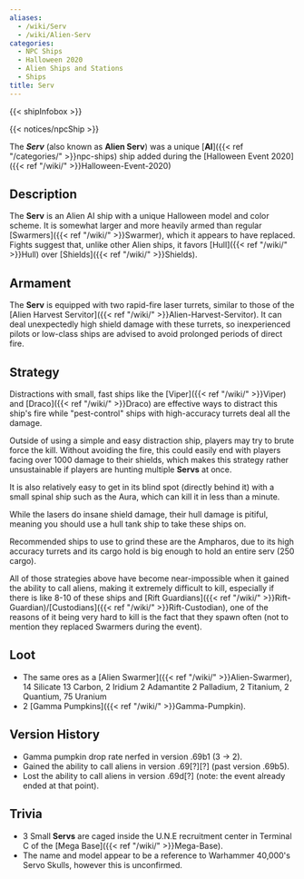 ```yaml
---
aliases:
  - /wiki/Serv
  - /wiki/Alien-Serv
categories:
  - NPC Ships
  - Halloween 2020
  - Alien Ships and Stations
  - Ships
title: Serv
---
```


{{< shipInfobox >}}

{{< notices/npcShip >}}

The **_Serv_** (also known as **Alien Serv**) was a unique [**AI**]({{< ref "/categories/" >}}npc-ships) ship added during the [Halloween Event 2020]({{< ref "/wiki/" >}}Halloween-Event-2020)

## Description

The **Serv** is an Alien AI ship with a unique Halloween model and color scheme. It is somewhat larger and more heavily armed than regular [Swarmers]({{< ref "/wiki/" >}}Swarmer), which it appears to have replaced. Fights suggest that, unlike other Alien ships, it favors [Hull]({{< ref "/wiki/" >}}Hull) over [Shields]({{< ref "/wiki/" >}}Shields).

## Armament

The **Serv** is equipped with two rapid-fire laser turrets, similar to those of the [Alien Harvest Servitor]({{< ref "/wiki/" >}}Alien-Harvest-Servitor). It can deal unexpectedly high shield damage with these turrets, so inexperienced pilots or low-class ships are advised to avoid prolonged periods of direct fire.

## Strategy

Distractions with small, fast ships like the [Viper]({{< ref "/wiki/" >}}Viper) and [Draco]({{< ref "/wiki/" >}}Draco) are effective ways to distract this ship's fire while "pest-control" ships with high-accuracy turrets deal all the damage.

Outside of using a simple and easy distraction ship, players may try to brute force the kill. Without avoiding the fire, this could easily end with players facing over 1000 damage to their shields, which makes this strategy rather unsustainable if players are hunting multiple **Servs** at once.

It is also relatively easy to get in its blind spot (directly behind it) with a small spinal ship such as the Aura, which can kill it in less than a minute.

While the lasers do insane shield damage, their hull damage is pitiful, meaning you should use a hull tank ship to take these ships on.

Recommended ships to use to grind these are the Ampharos, due to its high accuracy turrets and its cargo hold is big enough to hold an entire serv (250 cargo).

All of those strategies above have become near-impossible when it gained the ability to call aliens, making it extremely difficult to kill, especially if there is like 8-10 of these ships and [Rift Guardians]({{< ref "/wiki/" >}}Rift-Guardian)/[Custodians]({{< ref "/wiki/" >}}Rift-Custodian), one of the reasons of it being very hard to kill is the fact that they spawn often (not to mention they replaced Swarmers during the event).

## Loot

- The same ores as a [Alien Swarmer]({{< ref "/wiki/" >}}Alien-Swarmer), 14 Silicate 13 Carbon, 2 Iridium 2 Adamantite 2 Palladium, 2 Titanium, 2 Quantium, 75 Uranium
- 2 [Gamma Pumpkins]({{< ref "/wiki/" >}}Gamma-Pumpkin).

## Version History

- Gamma pumpkin drop rate nerfed in version .69b1 (3 -> 2).
- Gained the ability to call aliens in version .69[?][?] (past version .69b5).
- Lost the ability to call aliens in version .69d[?] (note: the event already ended at that point).

## Trivia

- 3 Small **Servs** are caged inside the U.N.E recruitment center in Terminal C of the [Mega Base]({{< ref "/wiki/" >}}Mega-Base).
- The name and model appear to be a reference to Warhammer 40,000's Servo Skulls, however this is unconfirmed.
